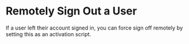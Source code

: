 # Remotely Sign Out a User
If a user left their account signed in, you can force sign off remotely by setting this as an activation script.
